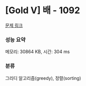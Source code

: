 # [Gold V] 배 - 1092 

[문제 링크](https://www.acmicpc.net/problem/1092) 

### 성능 요약

메모리: 30864 KB, 시간: 304 ms

### 분류

그리디 알고리즘(greedy), 정렬(sorting)

